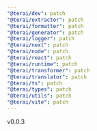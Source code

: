 ```yaml
---
"@terai/dev": patch
"@terai/extractor": patch
"@terai/formatter": patch
"@terai/generator": patch
"@terai/logger": patch
"@terai/next": patch
"@terai/node": patch
"@terai/react": patch
"@terai/runtime": patch
"@terai/transformer": patch
"@terai/translator": patch
"@terai/ts": patch
"@terai/types": patch
"@terai/utils": patch
"@terai/vite": patch
---
```


v0.0.3

